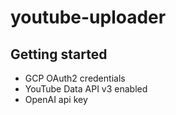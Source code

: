 # youtube-uploader

## Getting started

- GCP OAuth2 credentials
- YouTube Data API v3 enabled
- OpenAI api key
